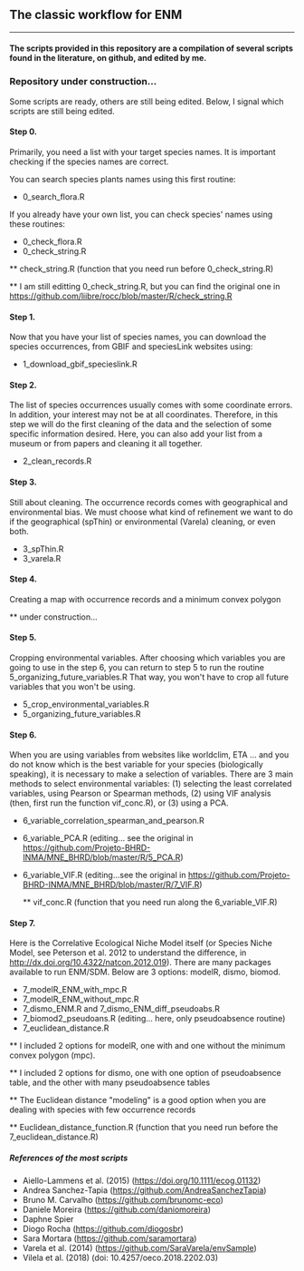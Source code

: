
## The classic workflow for ENM
________________________________________________________________________________


#### The scripts provided in this repository are a compilation of several scripts found in the literature, on github, and edited by me.



### **Repository under construction...**
Some scripts are ready, others are still being edited. Below, I signal which scripts are still being edited.



#### Step 0.

Primarily, you need a list with your target species names.
It is important checking if the species names are correct. 

You can search species plants names using this first routine:

* 0_search_flora.R

If you already have your own list, you can check species' names using 
these routines:

* 0_check_flora.R
* 0_check_string.R

** check_string.R (function that you need run before 0_check_string.R)

** I am still editting 0_check_string.R, but you can find the original one in
<https://github.com/liibre/rocc/blob/master/R/check_string.R>



#### Step 1.

Now that you have your list of species names, you can download the species 
occurrences, from GBIF and speciesLink websites using:

* 1_download_gbif_specieslink.R



#### Step 2.

The list of species occurrences usually comes with some coordinate errors. 
In addition, your interest may not be at all coordinates. 
Therefore, in this step we will do the first cleaning of the data and the 
selection of some specific information desired.
Here, you can also add your list from a museum or from papers and cleaning it all together.

* 2_clean_records.R



#### Step 3.

Still about cleaning.
The occurrence records comes with geographical and environmental bias.
We must choose what kind of refinement we want to do if the geographical (spThin) or environmental (Varela) cleaning, or even both.

* 3_spThin.R
* 3_varela.R



#### Step 4.

Creating a map with occurrence records and a minimum convex polygon

** under construction...



#### Step 5.

Cropping environmental variables.
After choosing which variables you are going to use 
in the step 6, you can return to step 5 to run the routine 5_organizing_future_variables.R
That way, you won't have to crop all future variables that you won't be using.

* 5_crop_environmental_variables.R
* 5_organizing_future_variables.R



#### Step 6.

When you are using variables from websites like worldclim, ETA ... 
and you do not know which is the best variable for your species (biologically speaking), 
it is necessary to make a selection of variables. 
There are 3 main methods to select environmental variables: 
(1) selecting the least correlated variables, using Pearson or Spearman methods, 
(2) using VIF analysis (then, first run the function vif_conc.R), or (3) using a PCA.

* 6_variable_correlation_spearman_and_pearson.R
* 6_variable_PCA.R (editing... see the original in <https://github.com/Projeto-BHRD-INMA/MNE_BHRD/blob/master/R/5_PCA.R>)
* 6_variable_VIF.R (editing...see the original in <https://github.com/Projeto-BHRD-INMA/MNE_BHRD/blob/master/R/7_VIF.R>)
  
  ** vif_conc.R (function that you need run along the 6_variable_VIF.R)



#### Step 7.

Here is the Correlative Ecological Niche Model itself (or Species Niche Model, see Peterson et al. 2012 to understand the difference, in <http://dx.doi.org/10.4322/natcon.2012.019>).
There are many packages available to run ENM/SDM. 
Below are 3 options: modelR, dismo, biomod. 

* 7_modelR_ENM_with_mpc.R
* 7_modelR_ENM_without_mpc.R
* 7_dismo_ENM.R and 7_dismo_ENM_diff_pseudoabs.R
* 7_biomod2_pseudoans.R (editing... here, only pseudoabsence routine)
* 7_euclidean_distance.R


** I included 2 options for modelR, one with and one without the minimum convex polygon (mpc).

** I included 2 options for dismo, one with one option of pseudoabsence table, and the other with many pseudoabsence tables

** The Euclidean distance "modeling" is a good option when you are dealing with species with few occurrence records

** Euclidean_distance_function.R (function that you need run before the 7_euclidean_distance.R)




##### References of the most scripts


* Aiello-Lammens et al. (2015) (https://doi.org/10.1111/ecog.01132)
* Andrea Sanchez-Tapia (https://github.com/AndreaSanchezTapia)
* Bruno M. Carvalho (https://github.com/brunomc-eco)
* Daniele Moreira (https://github.com/daniomoreira)
* Daphne Spier
* Diogo Rocha (https://github.com/diogosbr)
* Sara Mortara (https://github.com/saramortara)
* Varela et al. (2014) (https://github.com/SaraVarela/envSample)
* Vilela et al. (2018) (doi: 10.4257/oeco.2018.2202.03)


